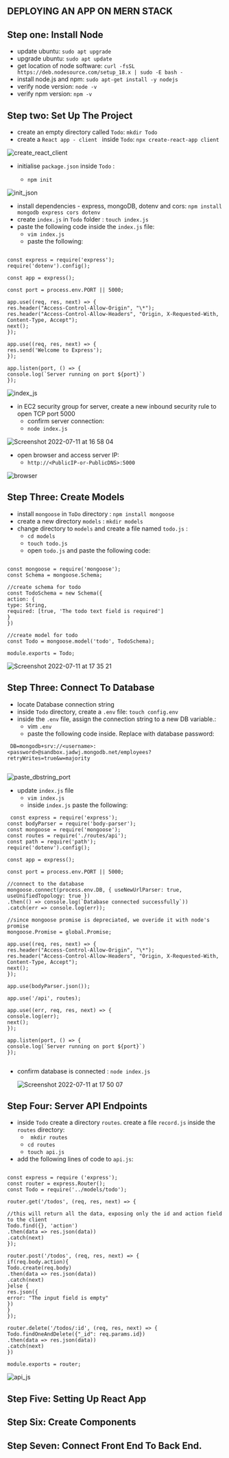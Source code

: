 ## DEPLOYING AN APP ON MERN STACK

## Step one: Install Node

  - update ubuntu: `sudo apt upgrade` 
  - upgrade ubuntu: `sudo apt update` 
  - get location of node software: `curl -fsSL https://deb.nodesource.com/setup_18.x | sudo -E bash -` 
  - install node.js and npm: `sudo apt-get install -y nodejs` 
  - verify node version: `node -v`
  - verify npm version: `npm -v` 
 
## Step two: Set Up The Project

  - create an empty directory called `Todo`: `mkdir Todo` 
  - create a `React app - client ` inside `Todo`: `npx create-react-app client` 
  
  ![create_react_client](https://user-images.githubusercontent.com/92983658/178269789-870ba7b1-d769-46a3-a082-727296084d38.png)
  
   
  - initialise `package.json` inside `Todo` : 
       
      - `npm init` 
    
  ![init_json](https://user-images.githubusercontent.com/92983658/178304102-8c1b2d68-64d7-4300-b995-46b25bebd5d3.png)

    
  - install dependencies - express, mongoDB, dotenv and cors: `npm install mongodb express cors dotenv` 
  - create `index.js` in `Todo` folder : `touch index.js` 
  - paste the following code inside the `index.js` file: 
      - `vim index.js` 
      - paste the following:
   
 ```

const express = require('express');
require('dotenv').config();

const app = express();

const port = process.env.PORT || 5000;

app.use((req, res, next) => {
res.header("Access-Control-Allow-Origin", "\*");
res.header("Access-Control-Allow-Headers", "Origin, X-Requested-With, Content-Type, Accept");
next();
});

app.use((req, res, next) => {
res.send('Welcome to Express');
});

app.listen(port, () => {
console.log(`Server running on port ${port}`)
});

```
   
 ![index_js](https://user-images.githubusercontent.com/92983658/178305814-62d970f3-5f6c-458f-aecd-e37ae99276cb.png)

- in EC2 security group for server, create a new inbound security rule to open TCP port 5000
  - confirm server connection:
  - `node index.js`
  
![Screenshot 2022-07-11 at 16 58 04](https://user-images.githubusercontent.com/92983658/178306649-f6f9d92d-16a9-4e13-9ff7-3cc2cec2bf64.png)

- open browser and access server IP:
  - `http://<PublicIP-or-PublicDNS>:5000`

![browser](https://user-images.githubusercontent.com/92983658/178307348-02de6ff6-f8ef-4d02-93eb-675485c66baf.png)


## Step Three: Create Models

- install `mongoose` in `ToDo` directory : `npm install mongoose`
- create a new directory `models` : `mkdir models`
- change directory to `models` and create a file named `todo.js` : 
  - `cd models`
  -  `touch todo.js`
  -  open `todo.js` and paste the following code:

~~~

const mongoose = require('mongoose');
const Schema = mongoose.Schema;

//create schema for todo
const TodoSchema = new Schema({
action: {
type: String,
required: [true, 'The todo text field is required']
}
})

//create model for todo
const Todo = mongoose.model('todo', TodoSchema);

module.exports = Todo;

~~~

![Screenshot 2022-07-11 at 17 35 21](https://user-images.githubusercontent.com/92983658/178313903-5ffc9254-6039-46e2-a847-336d8601dfae.png)

## Step Three: Connect To Database

- locate Database connection string
- inside `Todo` directory, create a `.env` file: `touch config.env`
- inside the `.env` file, assign the connection string to a new DB variable.:
  - vim `.env`
  - paste the following code inside. Replace <password> with database password:
 
```
 DB=mongodb+srv://<username>:<password>@sandbox.jadwj.mongodb.net/employees?retryWrites=true&w=majority
  
```
  
  ![paste_dbstring_port](https://user-images.githubusercontent.com/92983658/178277257-a67d858d-45f1-424d-a098-e5daf37a3f6f.png)

- update `index.js` file
  - `vim index.js`
  - inside `index.js` paste the following:
  
~~~
 const express = require('express');
const bodyParser = require('body-parser');
const mongoose = require('mongoose');
const routes = require('./routes/api');
const path = require('path');
require('dotenv').config();

const app = express();

const port = process.env.PORT || 5000;

//connect to the database
mongoose.connect(process.env.DB, { useNewUrlParser: true, useUnifiedTopology: true })
.then(() => console.log(`Database connected successfully`))
.catch(err => console.log(err));

//since mongoose promise is depreciated, we overide it with node's promise
mongoose.Promise = global.Promise;

app.use((req, res, next) => {
res.header("Access-Control-Allow-Origin", "\*");
res.header("Access-Control-Allow-Headers", "Origin, X-Requested-With, Content-Type, Accept");
next();
});

app.use(bodyParser.json());

app.use('/api', routes);

app.use((err, req, res, next) => {
console.log(err);
next();
});

app.listen(port, () => {
console.log(`Server running on port ${port}`)
});
  
~~~
 
- confirm database is connected : `node index.js`
  
  ![Screenshot 2022-07-11 at 17 50 07](https://user-images.githubusercontent.com/92983658/178316576-126a3f93-a070-4f37-bd4e-ed81bf4b23c9.png)

  
## Step Four: Server API Endpoints

  - inside `Todo` create a directory `routes`. create a file `record.js` inside the `routes` directory: 
    - ` mkdir routes`
    - `cd routes`
    - `touch api.js`
  - add the following lines of code to `api.js`:

  ```
  
  const express = require ('express');
const router = express.Router();
const Todo = require('../models/todo');

router.get('/todos', (req, res, next) => {

//this will return all the data, exposing only the id and action field to the client
Todo.find({}, 'action')
.then(data => res.json(data))
.catch(next)
});

router.post('/todos', (req, res, next) => {
if(req.body.action){
Todo.create(req.body)
.then(data => res.json(data))
.catch(next)
}else {
res.json({
error: "The input field is empty"
})
}
});

router.delete('/todos/:id', (req, res, next) => {
Todo.findOneAndDelete({"_id": req.params.id})
.then(data => res.json(data))
.catch(next)
})

module.exports = router;
  
```
  
  ![api_js](https://user-images.githubusercontent.com/92983658/178309460-be6da90f-1cdf-427f-960a-12387373b715.png)

 
  
## Step Five: Setting Up React App
## Step Six: Create Components
## Step Seven: Connect Front End To Back End.
